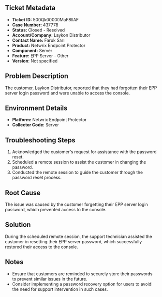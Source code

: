 ## Ticket Metadata
- **Ticket ID:** 500Qk00000MaF8lIAF
- **Case Number:** 437778
- **Status:** Closed - Resolved
- **Account/Company:** Laykon Distributor
- **Contact Name:** Faruk Sarı
- **Product:** Netwrix Endpoint Protector
- **Component:** Server
- **Feature:** EPP Server - Other
- **Version:** Not specified

## Problem Description
The customer, Laykon Distributor, reported that they had forgotten their EPP server login password and were unable to access the console.

## Environment Details
- **Platform:** Netwrix Endpoint Protector
- **Collector Code:** Server

## Troubleshooting Steps
1. Acknowledged the customer's request for assistance with the password reset.
2. Scheduled a remote session to assist the customer in changing the password.
3. Conducted the remote session to guide the customer through the password reset process.

## Root Cause
The issue was caused by the customer forgetting their EPP server login password, which prevented access to the console.

## Solution
During the scheduled remote session, the support technician assisted the customer in resetting their EPP server password, which successfully restored their access to the console.

## Notes
- Ensure that customers are reminded to securely store their passwords to prevent similar issues in the future.
- Consider implementing a password recovery option for users to avoid the need for support intervention in such cases.